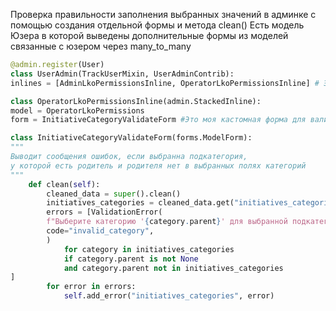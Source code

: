 Проверка правильности заполнения выбранных значений в админке с помощью создания отдельной формы и метода clean()
Есть модель Юзера в которой выведены дополнительные формы из моделей связанные с юзером через many_to_many
```python
@admin.register(User)
class UserAdmin(TrackUserMixin, UserAdminContrib):
inlines = [AdminLkoPermissionsInline, OperatorLkoPermissionsInline] # Это дополнительные поля для отображения в админке. По сути поля из связанных моделей
```

```python
class OperatorLkoPermissionsInline(admin.StackedInline):
model = OperatorLkoPermissions
form = InitiativeCategoryValidateForm #Это моя кастомная форма для валидации
```

```python
class InitiativeCategoryValidateForm(forms.ModelForm):
"""
Выводит сообщения ошибок, если выбранна подкатегория,
у которой есть родитель и родителя нет в выбранных полях категорий
"""
	def clean(self):
		cleaned_data = super().clean()
		initiatives_categories = cleaned_data.get("initiatives_categories", [])
		errors = [ValidationError(
		f"Выберите категорию '{category.parent}' для выбранной подкатегории '{category}' в разделе 'Категория для инициатив'",
		code="invalid_category",
		)
			for category in initiatives_categories
			if category.parent is not None
			and category.parent not in initiatives_categories
]
		for error in errors:
			self.add_error("initiatives_categories", error)
```
